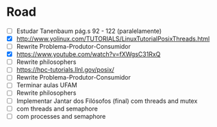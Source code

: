 # Road 

- [ ] Estudar Tanenbaum pág.s 92 - 122 (paralelamente)
- [x] http://www.yolinux.com/TUTORIALS/LinuxTutorialPosixThreads.html  
- [ ] Rewrite Problema-Produtor-Consumidor
- [x] https://www.youtube.com/watch?v=fXWgsC31RxQ
- [ ] Rewrite philosophers
- [ ] https://hpc-tutorials.llnl.gov/posix/ 
- [ ] Rewrite Problema-Produtor-Consumidor 
- [ ] Terminar aulas UFAM 
- [ ] Rewrite philosophers
- [ ] Implementar Jantar dos Filósofos (final) com threads and mutex
- [ ] com threads and semaphore
- [ ] com processes and semaphore